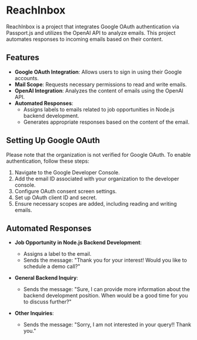 # ReachInbox

ReachInbox is a project that integrates Google OAuth authentication via Passport.js and utilizes the OpenAI API to analyze emails. This project automates responses to incoming emails based on their content.

## Features

- **Google OAuth Integration**: Allows users to sign in using their Google accounts.
- **Mail Scope**: Requests necessary permissions to read and write emails.
- **OpenAI Integration**: Analyzes the content of emails using the OpenAI API.
- **Automated Responses**:
  - Assigns labels to emails related to job opportunities in Node.js backend development.
  - Generates appropriate responses based on the content of the email.

## Setting Up Google OAuth

Please note that the organization is not verified for Google OAuth. To enable authentication, follow these steps:

1. Navigate to the Google Developer Console.
2. Add the email ID associated with your organization to the developer console.
3. Configure OAuth consent screen settings.
4. Set up OAuth client ID and secret.
5. Ensure necessary scopes are added, including reading and writing emails.

## Automated Responses

- **Job Opportunity in Node.js Backend Development**:
  - Assigns a label to the email.
  - Sends the message: "Thank you for your interest! Would you like to schedule a demo call?"

- **General Backend Inquiry**:
  - Sends the message: "Sure, I can provide more information about the backend development position. When would be a good time for you to discuss further?"

- **Other Inquiries**:
  - Sends the message: "Sorry, I am not interested in your query!! Thank you."




